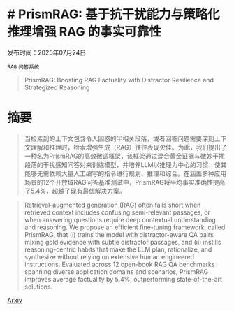 # # PrismRAG: 基于抗干扰能力与策略化推理增强 RAG 的事实可靠性

发布时间：2025年07月24日

`RAG` `问答系统`

> PrismRAG: Boosting RAG Factuality with Distractor Resilience and Strategized Reasoning

# 摘要

> 当检索到的上下文包含令人困惑的半相关段落，或者回答问题需要深刻上下文理解和推理时，检索增强生成（RAG）往往表现欠佳。为此，我们提出了一种名为PrismRAG的高效微调框架，该框架通过混合黄金证据与微妙干扰段落的干扰感知问答对来训练模型，并培养LLM以推理为中心的习惯，使其能够无需依赖大量人工编写的指令进行规划、推理和综合。在涵盖多种应用场景的12个开放域RAG问答基准测试中，PrismRAG将平均事实准确性提高了5.4%，超越了现有最优解决方案。

> Retrieval-augmented generation (RAG) often falls short when retrieved context includes confusing semi-relevant passages, or when answering questions require deep contextual understanding and reasoning. We propose an efficient fine-tuning framework, called PrismRAG, that (i) trains the model with distractor-aware QA pairs mixing gold evidence with subtle distractor passages, and (ii) instills reasoning-centric habits that make the LLM plan, rationalize, and synthesize without relying on extensive human engineered instructions. Evaluated across 12 open-book RAG QA benchmarks spanning diverse application domains and scenarios, PrismRAG improves average factuality by 5.4%, outperforming state-of-the-art solutions.

[Arxiv](https://arxiv.org/abs/2507.18857)